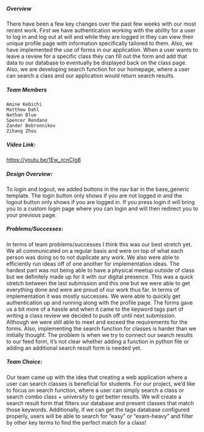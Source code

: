 ##### Overview
There have been a few key changes over the past few weeks with our most recent work. First we have authentication working with the ability for a user to log in and log out at will and while they are logged in they can view their unique profile page with information specifically tailored to them. Also, we have implemented the use of forms in our application. When a user wants to leave a review for a specific class they can fill out the form and add that data to our database to eventually be displayed back on the class page. Also, we are developing search function for our homepage, where a user can search a class and our application would return search results.

##### Team Members
    Amine Kebichi
    Matthew Dahl
    Nathan Blue
    Spencer Rendano
    Zander Bobronnikov
    Zihang Zhou

##### Video Link: 

https://youtu.be/1Ew_rcnCIg8

##### Design Overview:
To login and logout, we added buttons in the nav bar in the base_generic template. The login button only shows if you are not logged in and the logout button only shows if you are logged in. If you press login it will bring you to a custom login page where you can login and will then redirect you to your previous page.

##### Problems/Successes:

In terms of team problems/successes I think this was our best stretch yet. We all communicated on a regular basis and were on top of what each person was doing so to not duplicate any work. We also were able to efficiently run ideas off of one another for implementation ideas. The hardest part was not being able to have a physical meetup outside of class but we definitely made up for it with our digital presence. This was a quick stretch between the last submission and this one but we were able to get everything done and were are proud of our work thus far. In terms of implementation it was mostly successes. We were able to quickly get authentication up and running along with the profile page. The forms gave us a bit more of a hassle and when it came to the keyword tags part of writing a class review we decided to push off until next submission. Although we were still able to meet and exceed the requirements for the forms. Also, implementing the search function for classes is harder than we initially thought. The problem is when we try to connect our search results to our feed form, it’s not clear whether adding a function in python file or adding an additional search result form is needed yet. 


##### Team Choice:

Our team came up with the idea that creating a web application where a user can search classes is beneficial for students. For our project, we’d like to focus on search function, where a user can simply search a class or search combo class + university to get better results. We will create a search result form that filters our database and present classes that match those keywords. Additionally, if we can get the tags database configured properly, users will be able to search for “easy” or “exam-heavy” and filter by other key terms to find the perfect match for a class!

